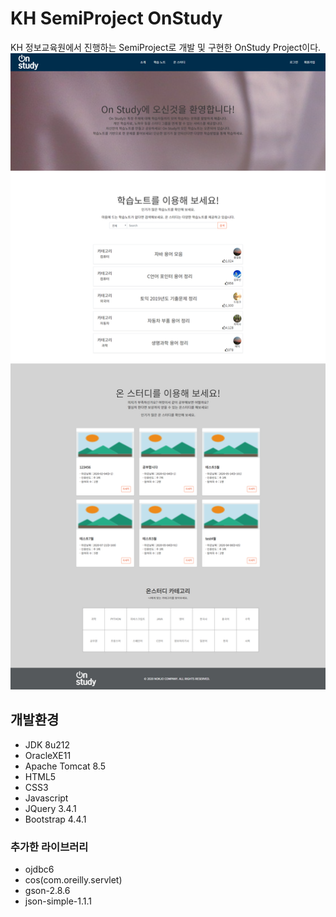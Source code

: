 KH SemiProject OnStudy
======================
KH 정보교육원에서 진행하는 SemiProject로 개발 및 구현한 OnStudy Project이다.
![Alt text](/WebContent/images/onstudy_main.png)

## 개발환경
* JDK 8u212
* OracleXE11
* Apache Tomcat 8.5
* HTML5
* CSS3
* Javascript
* JQuery 3.4.1
* Bootstrap 4.4.1

### 추가한 라이브러리
* ojdbc6
* cos(com.oreilly.servlet)
* gson-2.8.6
* json-simple-1.1.1
